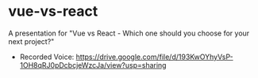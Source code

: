 # vue-vs-react
A presentation for "Vue vs React - Which one should you choose for your next project?"

- Recorded Voice:
https://drive.google.com/file/d/193KwOYhyVsP-1OH8qRJ0pDcbcjeWzcJa/view?usp=sharing
